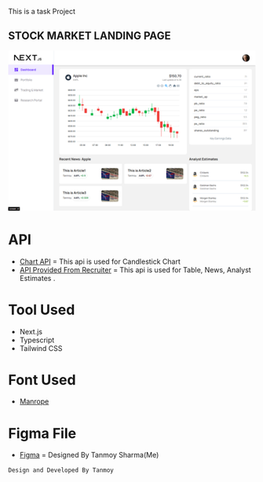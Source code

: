 This is a task Project

## STOCK MARKET LANDING PAGE

<img src="./public/ui.png" alt="landing page ui">

# API
- [Chart API](https://nextstockmarket.vercel.app/api/chart) = This api is used for Candlestick Chart
- [API Provided From Recruiter](https://nextstockmarket.vercel.app/api/info) = This api is used for Table, News, Analyst Estimates .

# Tool Used
- Next.js
- Typescript
- Tailwind CSS

# Font Used
- [Manrope](https://fonts.google.com/specimen/Manrope)

# Figma File
- [Figma](https://www.figma.com/design/aUbOuBgMTcibfQ5aDpm20s/stock?node-id=0-1&t=EOmlxNi8tAaMePGh-1) = Designed By Tanmoy Sharma(Me)

```bash 
Design and Developed By Tanmoy
```
